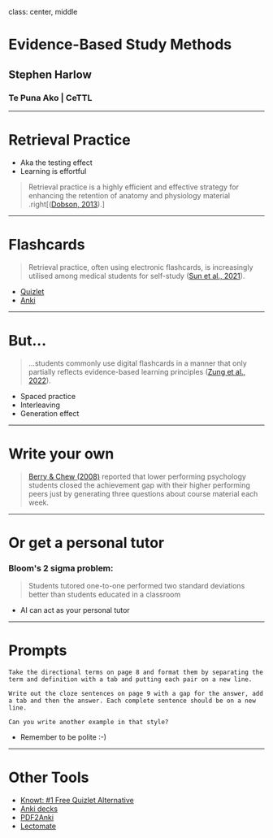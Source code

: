 class: center, middle

# Evidence-Based Study Methods
## Stephen Harlow
### Te Puna Ako | CeTTL

---

# Retrieval Practice

- Aka the testing effect
- Learning is effortful

> Retrieval practice is a highly efficient and effective strategy for enhancing the retention of anatomy and physiology material
> .right[([Dobson, 2013](https://doi.org/10.1152/advan.00174.2012)).]

<span class='Z3988' title='url_ver=Z39.88-2004&amp;ctx_ver=Z39.88-2004&amp;rfr_id=info%3Asid%2Fzotero.org%3A2&amp;rft_id=info%3Adoi%2F10.1152%2Fadvan.00174.2012&amp;rft_val_fmt=info%3Aofi%2Ffmt%3Akev%3Amtx%3Ajournal&amp;rft.genre=article&amp;rft.atitle=Retrieval%20practice%20is%20an%20efficient%20method%20of%20enhancing%20the%20retention%20of%20anatomy%20and%20physiology%20information&amp;rft.jtitle=Advances%20in%20Physiology%20Education&amp;rft.volume=37&amp;rft.issue=2&amp;rft.aufirst=John%20L.&amp;rft.aulast=Dobson&amp;rft.au=John%20L.%20Dobson&amp;rft.date=2013-06&amp;rft.pages=184-191&amp;rft.spage=184&amp;rft.epage=191&amp;rft.issn=1043-4046'>
</span>

---

# Flashcards

> Retrieval practice, often using electronic flashcards, is increasingly utilised among medical students for self-study ([Sun et al., 2021](https://doi.org/10.1007/s40670-021-01286-y)).

<span class='Z3988' title='url_ver=Z39.88-2004&amp;ctx_ver=Z39.88-2004&amp;rfr_id=info%3Asid%2Fzotero.org%3A2&amp;rft_id=info%3Adoi%2F10.1007%2Fs40670-021-01286-y&amp;rft_val_fmt=info%3Aofi%2Ffmt%3Akev%3Amtx%3Ajournal&amp;rft.genre=article&amp;rft.atitle=Spaced%20Repetition%20Flashcards%20for%20Teaching%20Medical%20Students%20Psychiatry&amp;rft.jtitle=Medical%20Science%20Educator&amp;rft.stitle=Med.Sci.Educ.&amp;rft.volume=31&amp;rft.issue=3&amp;rft.aufirst=Michael&amp;rft.aulast=Sun&amp;rft.au=Michael%20Sun&amp;rft.au=Shelun%20Tsai&amp;rft.au=Deborah%20L.%20Engle&amp;rft.au=Shelley%20Holmer&amp;rft.date=2021-06-01&amp;rft.pages=1125-1131&amp;rft.spage=1125&amp;rft.epage=1131&amp;rft.issn=2156-8650&amp;rft.language=en'>
</span>

- [Quizlet](https://quizlet.com/)
- [Anki](https://apps.ankiweb.net/)

---

# But...

> ...students commonly use digital flashcards in a manner that only partially reflects evidence-based learning principles ([Zung et al., 2022](https://www.tandfonline.com/doi/full/10.1080/09658211.2022.2058553)).

<span class='Z3988' title='url_ver=Z39.88-2004&amp;ctx_ver=Z39.88-2004&amp;rfr_id=info%3Asid%2Fzotero.org%3A2&amp;rft_id=info%3Adoi%2F10.1080%2F09658211.2022.2058553&amp;rft_val_fmt=info%3Aofi%2Ffmt%3Akev%3Amtx%3Ajournal&amp;rft.genre=article&amp;rft.atitle=How%20do%20college%20students%20use%20digital%20flashcards%20during%20self-regulated%20learning%3F&amp;rft.jtitle=Memory&amp;rft.stitle=Memory&amp;rft.volume=30&amp;rft.issue=8&amp;rft.aufirst=Inez&amp;rft.aulast=Zung&amp;rft.au=Inez%20Zung&amp;rft.au=Megan%20N.%20Imundo&amp;rft.au=Steven%20C.%20Pan&amp;rft.date=2022-09-14&amp;rft.pages=923-941&amp;rft.spage=923&amp;rft.epage=941&amp;rft.issn=0965-8211%2C%201464-0686&amp;rft.language=en'>
</span>

- Spaced practice
- Interleaving
- Generation effect

---

# Write your own

> [Berry & Chew (2008)](https://journals-sagepub-com.ezproxy.waikato.ac.nz/doi/abs/10.1080/00986280802373841) reported that lower performing psychology students closed the achievement gap with their higher performing peers just by generating three questions about course material each week.

<span class='Z3988' title='url_ver=Z39.88-2004&amp;ctx_ver=Z39.88-2004&amp;rfr_id=info%3Asid%2Fzotero.org%3A2&amp;rft_id=info%3Adoi%2F10.1080%2F00986280802373841&amp;rft_val_fmt=info%3Aofi%2Ffmt%3Akev%3Amtx%3Ajournal&amp;rft.genre=article&amp;rft.atitle=Improving%20Learning%20through%20Interventions%20of%20Student-Generated%20Questions%20and%20Concept%20Maps&amp;rft.jtitle=Teaching%20of%20Psychology&amp;rft.stitle=Teaching%20of%20Psychology&amp;rft.volume=35&amp;rft.issue=4&amp;rft.aufirst=Jack%20W.&amp;rft.aulast=Berry&amp;rft.au=Jack%20W.%20Berry&amp;rft.au=Stephen%20L.%20Chew&amp;rft.date=2008-10&amp;rft.pages=305-312&amp;rft.spage=305&amp;rft.epage=312&amp;rft.issn=0098-6283%2C%201532-8023&amp;rft.language=en'>
</span>

---

# Or get a personal tutor

### Bloom's 2 sigma problem:
> Students tutored one-to-one performed two standard deviations better than students educated in a classroom

- AI can act as your personal tutor

---

# Prompts

`Take the directional terms on page 8 and format them by separating the term and definition with a tab and putting each pair on a new line.`

`Write out the cloze sentences on page 9 with a gap for the answer, add a tab and then the answer. Each complete sentence should be on a new line.`

`Can you write another example in that style?`

- Remember to be polite :-)

---

# Other Tools

- [Knowt: #1 Free Quizlet Alternative](https://knowt.com/)
- [Anki decks](https://anki-decks.com/)
- [PDF2Anki](https://www.pdf2-anki.com/)
- [Lectomate](https://lectomate.app)

